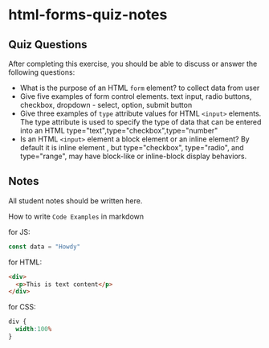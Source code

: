# html-forms-quiz-notes

## Quiz Questions

After completing this exercise, you should be able to discuss or answer the following questions:

- What is the purpose of an HTML `form` element?
to collect data from user
- Give five examples of form control elements.
text input, radio buttons, checkbox, dropdown - select, option, submit button
- Give three examples of `type` attribute values for HTML `<input>` elements.
The type attribute is used to specify the type of data that can be entered into an HTML
type="text",type="checkbox",type="number"
- Is an HTML `<input>` element a block element or an inline element?
By default it is inline element , but type="checkbox", type="radio", and type="range", may have block-like or inline-block display behaviors.
## Notes

All student notes should be written here.


How to write `Code Examples` in markdown

for JS:
```javascript
const data = "Howdy"
```

for HTML:
```html
<div>
  <p>This is text content</p>
</div>
```

for CSS:
```css
div {
  width:100%
}
```
